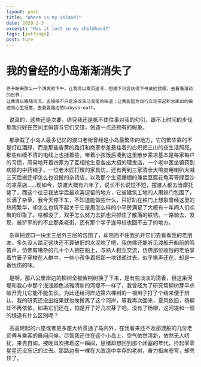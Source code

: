 ```yaml
---
layout: post
title: "Where is my island?"
date: 2020-2-3
excerpt: "Was it lost in my childhood?"
tags: [jottings]
post: ture
---
```

<script type="text/javascript" src="http://tajs.qq.com/stats?sId=66526224" charset="UTF-8"></script>
# 我的曾经的小岛渐渐消失了

    终于盼来那么一个清爽的下午，让我得以乘风追寻，想摘下只容纳得下书桌的镜框，去看看滚动的世界；
    让我得以跟随河流，去嗅嗅不只是涂改液马克笔的味道；让我能因为自行车轮带起积水画出的痕迹而心生惬意，去耍耍路边的babysbreath。

 &nbsp;  说真的，这些还是次要，终究我还是抵不住往事对我的勾引，跟不上时间的步伐那我只好在空间里假装与它们交错，创造一点还拥有的假象。

 &nbsp;  那承载了小岛人最多记忆的渡口老街曾经是小岛最繁华的地方，它的繁华靠的不是灯红酒绿，而是那些昏黄的路灯和商家参差悬挂着的白炽把三山的夜生活照亮，那些纠缠不清的电线上也挂着些，带着小孩饭后凑到这里散步乘凉基本是每家每户的习惯，简易地开着四家为了互相抢生意各出大招的理发店，一个老中医坐镇药到病除的中药铺子，一位老木匠打理的家具坊，还有两到三家清仓大甩卖用喇叭大喊三天后搬迁却怎么也没搬的杂货店，以及那个生意爆棚的兼卖豆腐花龟苓膏绿豆沙的凉茶店......现如今，禁渡大概有六年了，说长不长说短不短，摆渡人都去当摩托佬了，而这个往日我放学后最欢喜逗留的地方，它被建筑工地的人用铁门包围了，长满了杂草，我今天停下车，不知道能做些什么，只好趴在铁门上想象曾经这里的热闹繁华，却怎么也筑不起关于它是用怎么样的小平房满足了大概有十年间人们欢聚的印象了。啥都没了，双手怎么努力去抓也只抓住了散落的铁锈。一路骑去，发现，被铲平的的不止那条老街，还有那个学子连母校也回不去了的地方。

 &nbsp;  杂草把渡口一块里三层外三层的包围了，却阻挡不住我扒开它们去看看我的老朋友。多久没人踏足这块还不算破旧的水泥地了吧，我仿佛还能听见渡船开船前的鸣笛声，仿佛有嘈杂的几十个人拥在船上，与熟人相互交流，仿佛那位收钱的老伯拿着竹篓子穿梭在人群中，一些小孩争着把那一块钱递过去。似乎笛声还在，却是一番忧伤的味。

 &nbsp;  是啊，那八公里岸边的柳树全被紫荆树换了下来，是有些淡淡的清香，但这条河堤和我心中那个浅浅颜色淡雅清新的河堤不一样了，我曾经为了研究帮柳树芽早点破开壳儿它能不能生长，为此还给河岸边第六棵树的一根辫子打了个结来便于辨认，我的研究还没出结果就匆匆搬离了这个河岸，等我再次回来，夏风依旧，杨柳却不再依依，如果它们还在，怕是开了好几次芽了吧。没有了杨柳，这河堤和一般的绿道有什么区别呢？

 &nbsp;  高高建起的六座或者更多座大桥贯通了岛内外，在我看来还不及那渡船的几位老师傅与乘客的晨间问候，尽管我还住在这个小岛上，空气依然清新，依然无人叨扰，来去自如，被晚风吹拂着这一瞬间，思绪却想回到那个闭塞的年代，捡起零零星星还没忘记的过去。那路边有一棵在大改造中幸存的老树，奋力指向苍穹，却秃顶了。 
